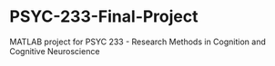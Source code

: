 # PSYC-233-Final-Project
MATLAB project for PSYC 233 - Research Methods in Cognition and Cognitive Neuroscience
